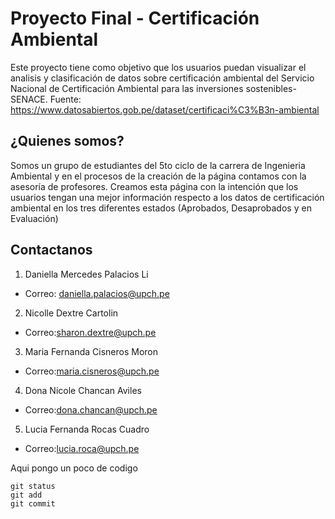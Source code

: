# Proyecto Final - Certificación Ambiental
Este proyecto tiene como objetivo que los usuarios puedan visualizar el analisis y clasificación de datos sobre certificación ambiental del Servicio Nacional de Certificación Ambiental para las inversiones sostenibles-SENACE. Fuente: https://www.datosabiertos.gob.pe/dataset/certificaci%C3%B3n-ambiental

## ¿Quienes somos?
Somos un grupo de estudiantes del 5to ciclo de la carrera de Ingenieria Ambiental y en el procesos de la creación de la página contamos con la asesoría de profesores. Creamos esta página con la intención que los usuarios tengan una mejor información respecto a los datos de certificación ambiental en los tres diferentes estados (Aprobados, Desaprobados y en Evaluación)

## Contactanos
1. Daniella Mercedes Palacios Li
- Correo: daniella.palacios@upch.pe
2. Nicolle Dextre Cartolin
- Correo:sharon.dextre@upch.pe
3. Maria Fernanda Cisneros Moron 
- Correo:maria.cisneros@upch.pe
4. Dona Nicole Chancan Aviles
- Correo:dona.chancan@upch.pe
5. Lucia Fernanda Rocas Cuadro
- Correo:lucia.roca@upch.pe

Aqui pongo un poco de codigo
```
git status
git add
git commit
```
